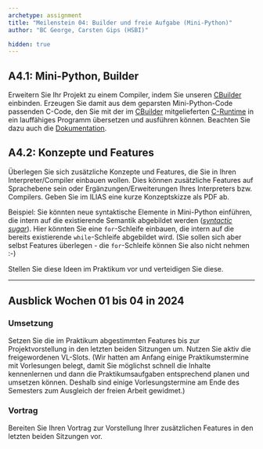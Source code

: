 ```yaml
---
archetype: assignment
title: "Meilenstein 04: Builder und freie Aufgabe (Mini-Python)"
author: "BC George, Carsten Gips (HSBI)"

hidden: true
---
```



## A4.1: Mini-Python, Builder

Erweitern Sie Ihr Projekt zu einem Compiler, indem Sie unseren [CBuilder]
einbinden. Erzeugen Sie damit aus dem geparsten Mini-Python-Code passenden
C-Code, den Sie mit der im [CBuilder] mitgelieferten [C-Runtime] in ein
lauffähiges Programm übersetzen und ausführen können. Beachten Sie dazu
auch die [Dokumentation].

[CBuilder]: https://github.com/Compiler-CampusMinden/Mini-Python-Builder
[C-Runtime]: https://github.com/Compiler-CampusMinden/Mini-Python-Builder/tree/master/c-runtime
[Dokumentation]: https://github.com/Compiler-CampusMinden/Mini-Python-Builder/tree/master/docs


## A4.2: Konzepte und Features

Überlegen Sie sich zusätzliche Konzepte und Features, die Sie in Ihren
Interpreter/Compiler einbauen wollen. Dies können zusätzliche Features
auf Sprachebene sein oder Ergänzungen/Erweiterungen Ihres Interpreters
bzw. Compilers. Geben Sie im ILIAS eine kurze Konzeptskizze als PDF ab.

Beispiel: Sie könnten neue syntaktische Elemente in Mini-Python einführen,
die intern auf die existierende Semantik abgebildet werden ([_syntactic sugar_]).
Hier könnten Sie eine `for`-Schleife einbauen, die intern auf die bereits
existierende `while`-Schleife abgebildet wird. (Sie sollen sich aber
selbst Features überlegen - die `for`-Schleife können Sie also nicht
nehmen :-)

Stellen Sie diese Ideen im Praktikum vor und verteidigen Sie diese.

[_syntactic sugar_]: https://en.wikipedia.org/wiki/Syntactic_sugar


---


## Ausblick Wochen 01 bis 04 in 2024

### Umsetzung

Setzen Sie die im Praktikum abgestimmten Features bis zur Projektvorstellung
in den letzten beiden Sitzungen um. Nutzen Sie aktiv die freigewordenen VL-Slots.
(Wir hatten am Anfang einige Praktikumstermine mit Vorlesungen belegt, damit
Sie möglichst schnell die Inhalte kennenlernen und dann die Praktikumsaufgaben
entsprechend planen und umsetzen können. Deshalb sind einige Vorlesungstermine
am Ende des Semesters zum Ausgleich der freien Arbeit gewidmet.)

### Vortrag

Bereiten Sie Ihren Vortrag zur Vorstellung Ihrer zusätzlichen Features in den
letzten beiden Sitzungen vor.
